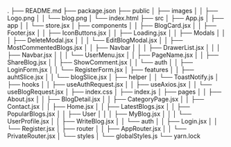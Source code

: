 .
├── README.md
├── package.json
├── public
│   ├── images
│   │   ├── Logo.png
│   │   └── blog.png
│   └── index.html
├── src
│   ├── App.js
│   ├── app
│   │   └── store.jsx
│   ├── components
│   │   ├── BlogCard.jsx
│   │   ├── Footer.jsx
│   │   ├── IconButtons.jsx
│   │   ├── Loading.jsx
│   │   ├── Modals
│   │   │   ├── DeleteModal.jsx
│   │   │   └── EditBlogModal.jsx
│   │   ├── MostCommentedBlogs.jsx
│   │   ├── Navbar
│   │   │   ├── DrawerList.jsx
│   │   │   ├── Navbar.jsx
│   │   │   └── UserMenu.jsx
│   │   ├── PageName.jsx
│   │   ├── ShareBlog.jsx
│   │   ├── ShowComment.jsx
│   │   └── auth
│   │       ├── LoginForm.jsx
│   │       └── RegisterForm.jsx
│   ├── features
│   │   ├── auhtSlice.jsx
│   │   └── blogSlice.jsx
│   ├── helper
│   │   └── ToastNotify.js
│   ├── hooks
│   │   ├── useAuthRequest.jsx
│   │   ├── useAxios.jsx
│   │   └── useBlogRequest.jsx
│   ├── index.css
│   ├── index.js
│   ├── pages
│   │   ├── About.jsx
│   │   ├── BlogDetail.jsx
│   │   ├── CategoryPage.jsx
│   │   ├── Contact.jsx
│   │   ├── Home.jsx
│   │   ├── LatestBlogs.jsx
│   │   ├── PopularBlogs.jsx
│   │   ├── User
│   │   │   ├── MyBlog.jsx
│   │   │   └── UserProfile.jsx
│   │   ├── WriteBlog.jsx
│   │   └── auth
│   │       ├── Login.jsx
│   │       └── Register.jsx
│   ├── router
│   │   ├── AppRouter.jsx
│   │   └── PrivateRouter.jsx
│   └── styles
│       └── globalStyles.js
└── yarn.lock
